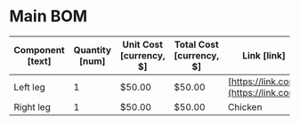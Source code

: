 # Main BOM

| Component [text] | Quantity [num] | Unit Cost [currency, $] | Total Cost [currency, $] | Link [link] |
| --- | --- | --- | --- | --- |
| Left leg | 1 | $50.00 | $50.00 | [https://link.com](https://link.com) |
| Right leg | 1 | $50.00 | $50.00 | Chicken |

